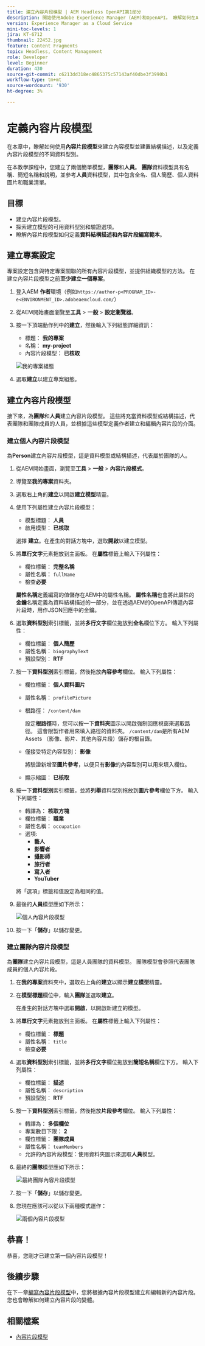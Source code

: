 ```yaml
---
title: 建立內容片段模型 | AEM Headless OpenAPI第1部分
description: 開始使用Adobe Experience Manager (AEM)和OpenAPI。 瞭解如何在AEM中建立內容模型，並使用內容片段模型建置結構。 檢閱現有模型並建立模型。 瞭解定義結構時可用的不同資料型別。
version: Experience Manager as a Cloud Service
mini-toc-levels: 1
jira: KT-6712
thumbnail: 22452.jpg
feature: Content Fragments
topic: Headless, Content Management
role: Developer
level: Beginner
duration: 430
source-git-commit: c6213dd318ec4865375c57143af40dbe3f3990b1
workflow-type: tm+mt
source-wordcount: '930'
ht-degree: 3%

---
```


# 定義內容片段模型

在本章中，瞭解如何使用&#x200B;**內容片段模型**&#x200B;來建立內容模型並建置結構描述，以及定義內容片段模型的不同資料型別。

在本教學課程中，您建立了兩個簡單模型，**團隊**&#x200B;和&#x200B;**人員**。 **團隊**&#x200B;資料模型具有名稱、簡短名稱和說明，並參考&#x200B;**人員**&#x200B;資料模型，其中包含全名、個人簡歷、個人資料圖片和職業清單。

## 目標

* 建立內容片段模型。
* 探索建立模型的可用資料型別和驗證選項。
* 瞭解內容片段模型如何定義&#x200B;**資料結構描述和內容片段編寫範本**。

## 建立專案設定

專案設定包含與特定專案關聯的所有內容片段模型，並提供組織模型的方法。 在建立內容片段模型之前&#x200B;**至少建立一個專案**。

1. 登入AEM **作者**&#x200B;環境（例如`https://author-p<PROGRAM_ID>-e<ENVIRONMENT_ID>.adobeaemcloud.com/`）
1. 從AEM開始畫面瀏覽至&#x200B;**工具** > **一般** > **設定瀏覽器**。
1. 按一下頂端動作列中的&#x200B;**建立**，然後輸入下列組態詳細資訊：
   * 標題： **我的專案**
   * 名稱： **my-project**
   * 內容片段模型： **已核取**

   ![我的專案組態](assets/1/create-configuration.png)

1. 選取&#x200B;**建立**&#x200B;以建立專案組態。

## 建立內容片段模型

接下來，為&#x200B;**團隊**&#x200B;和&#x200B;**人員**&#x200B;建立內容片段模型。 這些將充當資料模型或結構描述，代表團隊和團隊成員的人員，並根據這些模型定義作者建立和編輯內容片段的介面。

### 建立個人內容片段模型

為&#x200B;**Person**&#x200B;建立內容片段模型，這是資料模型或結構描述，代表屬於團隊的人。

1. 從AEM開始畫面，瀏覽至&#x200B;**工具** > **一般** > **內容片段模式**。
1. 導覽至&#x200B;**我的專案**&#x200B;資料夾。
1. 選取右上角的&#x200B;**建立**&#x200B;以開啟&#x200B;**建立模型**&#x200B;精靈。
1. 使用下列屬性建立內容片段模型：

   * 模型標題： **人員**
   * 啟用模型： **已核取**

   選擇 **建立**。在產生的對話方塊中，選取&#x200B;**開啟**&#x200B;以建立模型。

1. 將&#x200B;**單行文字**&#x200B;元素拖放到主面板。 在&#x200B;**屬性**&#x200B;標籤上輸入下列屬性：

   * 欄位標籤： **完整名稱**
   * 屬性名稱： `fullName`
   * 檢查&#x200B;**必要**

   **屬性名稱**&#x200B;定義編寫的值儲存在AEM中的屬性名稱。 **屬性名稱**&#x200B;也會將此屬性的&#x200B;**金鑰**&#x200B;名稱定義為資料結構描述的一部分，並在透過AEM的OpenAPI傳遞內容片段時，用作JSON回應中的金鑰。

1. 選取&#x200B;**資料型別**&#x200B;索引標籤，並將&#x200B;**多行文字**&#x200B;欄位拖放到&#x200B;**全名**&#x200B;欄位下方。 輸入下列屬性：

   * 欄位標籤： **個人簡歷**
   * 屬性名稱： `biographyText`
   * 預設型別： **RTF**

1. 按一下&#x200B;**資料型別**&#x200B;索引標籤，然後拖放&#x200B;**內容參考**&#x200B;欄位。 輸入下列屬性：

   * 欄位標籤： **個人資料圖片**
   * 屬性名稱： `profilePicture`
   * 根路徑： `/content/dam`

     設定&#x200B;**根路徑**&#x200B;時，您可以按一下&#x200B;**資料夾**&#x200B;圖示以開啟強制回應視窗來選取路徑。 這會限製作者用來填入路徑的資料夾。 `/content/dam`是所有AEM Assets （影像、影片、其他內容片段）儲存的根目錄。

   * 僅接受特定內容型別： **影像**

     將驗證新增至&#x200B;**圖片參考**，以便只有&#x200B;**影像**&#x200B;的內容型別可以用來填入欄位。

   * 顯示縮圖： **已核取**

1. 按一下&#x200B;**資料型別**&#x200B;索引標籤，並將&#x200B;**列舉**&#x200B;資料型別拖放到&#x200B;**圖片參考**&#x200B;欄位下方。 輸入下列屬性：

   * 轉譯為： **核取方塊**
   * 欄位標籤： **職業**
   * 屬性名稱： `occupation`
   * 選項:
      * **藝人**
      * **影響者**
      * **攝影師**
      * **旅行者**
      * **寫入者**
      * **YouTuber**

   將「選項」標籤和值設定為相同的值。

1. 最後的&#x200B;**人員**&#x200B;模型應如下所示：

   ![個人內容片段模型](assets/1/person-content-fragment-model.png)

1. 按一下「**儲存**」以儲存變更。

### 建立團隊內容片段模型

為&#x200B;**團隊**&#x200B;建立內容片段模型，這是人員團隊的資料模型。 團隊模型會參照代表團隊成員的個人內容片段。

1. 在&#x200B;**我的專案**&#x200B;資料夾中，選取右上角的&#x200B;**建立**&#x200B;以顯示&#x200B;**建立模型**&#x200B;精靈。
1. 在&#x200B;**模型標題**&#x200B;欄位中，輸入&#x200B;**團隊**&#x200B;並選取&#x200B;**建立**。

   在產生的對話方塊中選取&#x200B;**開啟**，以開啟新建立的模型。

1. 將&#x200B;**單行文字**&#x200B;元素拖放到主面板。 在&#x200B;**屬性**&#x200B;標籤上輸入下列屬性：

   * 欄位標籤： **標題**
   * 屬性名稱： `title`
   * 檢查&#x200B;**必要**

1. 選取&#x200B;**資料型別**&#x200B;索引標籤，並將&#x200B;**多行文字**&#x200B;欄位拖放到&#x200B;**簡短名稱**&#x200B;欄位下方。 輸入下列屬性：

   * 欄位標籤： **描述**
   * 屬性名稱： `description`
   * 預設型別： **RTF**

1. 按一下&#x200B;**資料型別**&#x200B;索引標籤，然後拖放&#x200B;**片段參考**&#x200B;欄位。 輸入下列屬性：

   * 轉譯為： **多個欄位**
   * 專案數目下限： **2**
   * 欄位標籤： **團隊成員**
   * 屬性名稱： `teamMembers`
   * 允許的內容片段模型：使用資料夾圖示來選取&#x200B;**人員**&#x200B;模型。

1. 最終的&#x200B;**團隊**&#x200B;模型應如下所示：

   ![最終團隊內容片段模型](assets/1/team-content-fragment-model.png)

1. 按一下「**儲存**」以儲存變更。

1. 您現在應該可以從以下兩種模式運作：

   ![兩個內容片段模型](assets/1/two-content-fragment-models.png)

## 恭喜！

恭喜，您剛才已建立第一個內容片段模型！

## 後續步驟

在下一章[編寫內容片段模型](2-author-content-fragments.md)中，您將根據內容片段模型建立和編輯新的內容片段。 您也會瞭解如何建立內容片段的變體。

## 相關檔案

* [內容片段模型](https://experienceleague.adobe.com/docs/experience-manager-cloud-service/content/assets/content-fragments/content-fragments-models.html?lang=zh-Hant)

